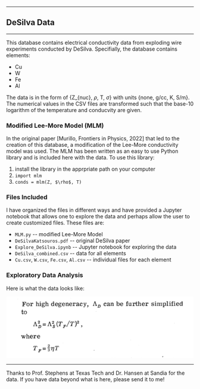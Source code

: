 
____
## DeSilva Data
____

This database contains electrical conductivity data from exploding wire experiments conducted by DeSilva. Specifially, the database contains elements:
* Cu
* W
* Fe
* Al

The data is in the form of {Z_{nuc}, $\rho$, T, $\sigma$} with units {none, g/cc, K, S/m}. The numerical values in the CSV files are transformed such that the base-10 logarithm of the temperature and conducvity are given. 


### Modified Lee-More Model (MLM)

In the original paper [Murillo, Frontiers in Physics, 2022] that led to the creation of this database, a modification of the Lee-More conductivity model was used. The MLM has been written as an easy to use Python library and is included here with the data. To use this library:
1. install the library in the apprpriate path on your computer
2. `import mlm`
3. `conds = mlm(Z, $\rho$, T)`


### Files Included 

I have organized the files in different ways and have provided a Jupyter notebook that allows one to explore the data and perhaps allow the user to create customized files. These files are:
* `MLM.py` -- modified Lee-More Model
* `DeSilvaKatsouros.pdf` -- original DeSilva paper
* `Explore_DeSilva.ipynb` -- Jupyter notebook for exploring the data
* `DeSilva_combined.csv` -- data for all elements
* `Cu.csv`, `W.csv`, `Fe.csv`, `Al.csv` -- individual files for each element


### Exploratory Data Analysis

Here is what the data looks like:

![](image.png)


____
Thanks to Prof. Stephens at Texas Tech and Dr. Hansen at Sandia for the data. If you have data beyond what is here, please send it to me! 



